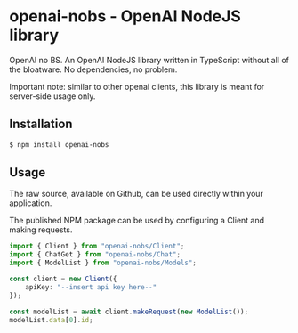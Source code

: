 # openai-nobs - OpenAI NodeJS library
OpenAI no BS. An OpenAI NodeJS library written in TypeScript without all of the bloatware. No dependencies, no problem.

Important note: similar to other openai clients, this library is meant for server-side usage only.

## Installation

```bash
$ npm install openai-nobs
```

## Usage
The raw source, available on Github, can be used directly within your application.

The published NPM package can be used by configuring a Client and making requests.

```typescript
import { Client } from "openai-nobs/Client";
import { ChatGet } from "openai-nobs/Chat";
import { ModelList } from "openai-nobs/Models";

const client = new Client({
    apiKey: "--insert api key here--"
});

const modelList = await client.makeRequest(new ModelList());
modelList.data[0].id;
```
